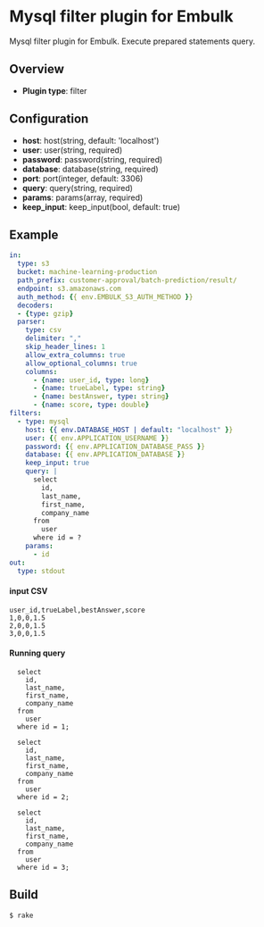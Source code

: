 # Mysql filter plugin for Embulk

Mysql filter plugin for Embulk. Execute prepared statements query.

## Overview

* **Plugin type**: filter

## Configuration

- **host**: host(string, default: 'localhost')
- **user**: user(string, required)
- **password**: password(string, required)
- **database**: database(string, required)
- **port**: port(integer, default: 3306)
- **query**: query(string, required)
- **params**: params(array, required)
- **keep_input**: keep_input(bool, default: true)

## Example

```yaml
in:
  type: s3
  bucket: machine-learning-production
  path_prefix: customer-approval/batch-prediction/result/
  endpoint: s3.amazonaws.com
  auth_method: {{ env.EMBULK_S3_AUTH_METHOD }}
  decoders:
  - {type: gzip}
  parser:
    type: csv
    delimiter: ","
    skip_header_lines: 1
    allow_extra_columns: true
    allow_optional_columns: true
    columns:
      - {name: user_id, type: long}
      - {name: trueLabel, type: string}
      - {name: bestAnswer, type: string}
      - {name: score, type: double}
filters:
  - type: mysql
    host: {{ env.DATABASE_HOST | default: "localhost" }}
    user: {{ env.APPLICATION_USERNAME }}
    password: {{ env.APPLICATION_DATABASE_PASS }}
    database: {{ env.APPLICATION_DATABASE }}
    keep_input: true
    query: |
      select 
        id,
        last_name,
        first_name,
        company_name
      from
        user
      where id = ?
    params:
      - id
out:
  type: stdout
```

#### input CSV
```
user_id,trueLabel,bestAnswer,score
1,0,0,1.5
2,0,0,1.5
3,0,0,1.5
```

#### Running query
```
  select 
    id,
    last_name,
    first_name,
    company_name
  from
    user
  where id = 1;

  select 
    id,
    last_name,
    first_name,
    company_name
  from
    user
  where id = 2;

  select 
    id,
    last_name,
    first_name,
    company_name
  from
    user
  where id = 3;
```


## Build

```
$ rake
```
